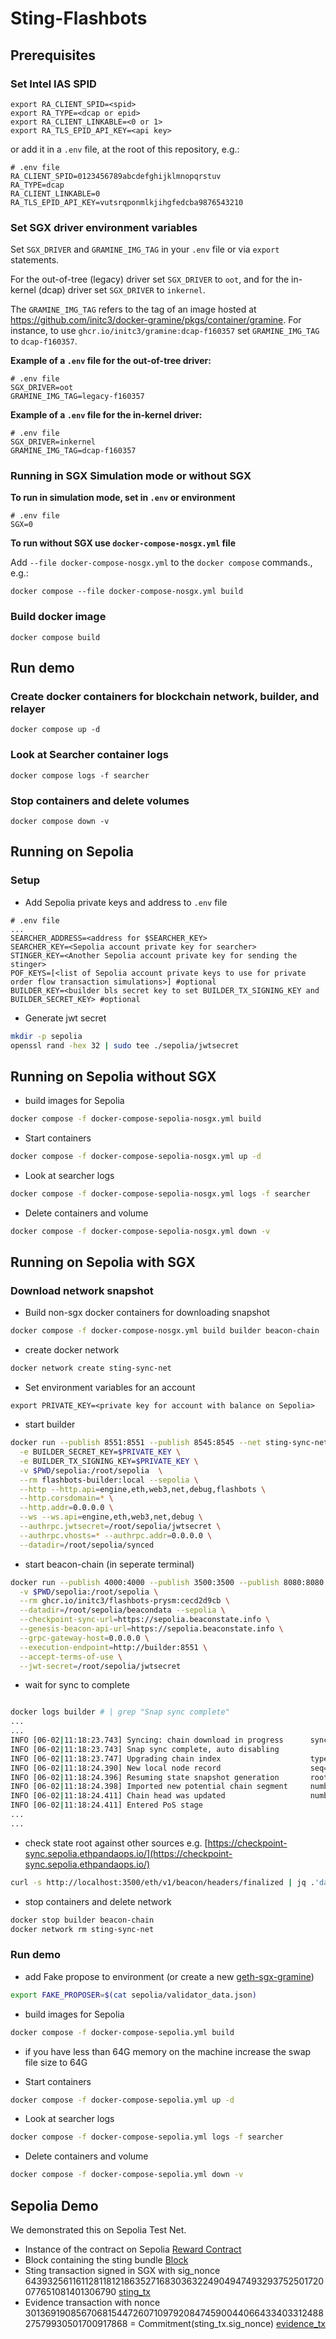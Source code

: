 # Sting-Flashbots

## Prerequisites

### Set Intel IAS SPID

```
export RA_CLIENT_SPID=<spid>
export RA_TYPE=<dcap or epid>
export RA_CLIENT_LINKABLE=<0 or 1>
export RA_TLS_EPID_API_KEY=<api key>
```

or add it in a `.env` file, at the root of this repository, e.g.:

```env
# .env file
RA_CLIENT_SPID=0123456789abcdefghijklmnopqrstuv
RA_TYPE=dcap
RA_CLIENT_LINKABLE=0
RA_TLS_EPID_API_KEY=vutsrqponmlkjihgfedcba9876543210
```

### Set SGX driver environment variables
Set `SGX_DRIVER` and `GRAMINE_IMG_TAG` in your `.env` file or via `export` statements.

For the out-of-tree (legacy) driver set `SGX_DRIVER` to `oot`, and for the in-kernel
(dcap) driver set `SGX_DRIVER` to `inkernel`.

The `GRAMINE_IMG_TAG` refers to the tag of an image hosted at
https://github.com/initc3/docker-gramine/pkgs/container/gramine. For instance, to use
`ghcr.io/initc3/gramine:dcap-f160357` set `GRAMINE_IMG_TAG` to `dcap-f160357`.

**Example of a `.env` file for the out-of-tree driver:**

```env
# .env file
SGX_DRIVER=oot
GRAMINE_IMG_TAG=legacy-f160357
```

**Example of a `.env` file for the in-kernel driver:**

```env
# .env file
SGX_DRIVER=inkernel
GRAMINE_IMG_TAG=dcap-f160357
```

### Running in SGX Simulation mode or without SGX

**To run in simulation mode, set in `.env` or environment**

```env
# .env file
SGX=0
```

**To run without SGX use `docker-compose-nosgx.yml` file**

Add `--file docker-compose-nosgx.yml` to the `docker compose` commands., e.g.:
```
docker compose --file docker-compose-nosgx.yml build
```


### Build docker image

```
docker compose build 
```

## Run demo

### Create docker containers for blockchain network, builder, and relayer

```
docker compose up -d
```

### Look at Searcher container logs

```
docker compose logs -f searcher 
```

### Stop containers and delete volumes

```
docker compose down -v
```

## Running on Sepolia

### Setup 

* Add Sepolia private keys and address to `.env` file

```env
# .env file
...
SEARCHER_ADDRESS=<address for $SEARCHER_KEY>
SEARCHER_KEY=<Sepolia account private key for searcher>
STINGER_KEY=<Another Sepolia account private key for sending the stinger>
POF_KEYS=[<list of Sepolia account private keys to use for private order flow transaction simulations>] #optional
BUILDER_KEY=<builder bls secret key to set BUILDER_TX_SIGNING_KEY and BUILDER_SECRET_KEY> #optional
```

* Generate jwt secret 

```bash
mkdir -p sepolia
openssl rand -hex 32 | sudo tee ./sepolia/jwtsecret
```

## Running on Sepolia without SGX

* build images for Sepolia

```bash
docker compose -f docker-compose-sepolia-nosgx.yml build
```

* Start containers
```bash
docker compose -f docker-compose-sepolia-nosgx.yml up -d
```

* Look at searcher logs

```bash
docker compose -f docker-compose-sepolia-nosgx.yml logs -f searcher 
```

* Delete containers and volume

```bash
docker compose -f docker-compose-sepolia-nosgx.yml down -v
```

## Running on Sepolia with SGX

### Download network snapshot

* Build non-sgx docker containers for downloading snapshot

```bash
docker compose -f docker-compose-nosgx.yml build builder beacon-chain
```

* create docker network 

```bash
docker network create sting-sync-net
```

* Set environment variables for an account 

```env
export PRIVATE_KEY=<private key for account with balance on Sepolia>
```

* start builder

```bash
docker run --publish 8551:8551 --publish 8545:8545 --net sting-sync-net --name builder \
  -e BUILDER_SECRET_KEY=$PRIVATE_KEY \
  -e BUILDER_TX_SIGNING_KEY=$PRIVATE_KEY \
  -v $PWD/sepolia:/root/sepolia  \
  --rm flashbots-builder:local --sepolia \
  --http --http.api=engine,eth,web3,net,debug,flashbots \
  --http.corsdomain=* \
  --http.addr=0.0.0.0 \
  --ws --ws.api=engine,eth,web3,net,debug \
  --authrpc.jwtsecret=/root/sepolia/jwtsecret \
  --authrpc.vhosts=* --authrpc.addr=0.0.0.0 \
  --datadir=/root/sepolia/synced
```

* start beacon-chain (in seperate terminal)

```bash
docker run --publish 4000:4000 --publish 3500:3500 --publish 8080:8080 --net sting-sync-net --name beacon-chain \
  -v $PWD/sepolia:/root/sepolia \
  --rm ghcr.io/initc3/flashbots-prysm:cecd2d9cb \
  --datadir=/root/sepolia/beacondata --sepolia \
  --checkpoint-sync-url=https://sepolia.beaconstate.info \
  --genesis-beacon-api-url=https://sepolia.beaconstate.info \
  --grpc-gateway-host=0.0.0.0 \
  --execution-endpoint=http://builder:8551 \
  --accept-terms-of-use \
  --jwt-secret=/root/sepolia/jwtsecret 
```

* wait for sync to complete

```bash

docker logs builder # | grep "Snap sync complete"
...
...
INFO [06-02|11:18:23.743] Syncing: chain download in progress      synced=100.00% chain=12.23GiB   headers=3,609,948@1.16GiB    bodies=3,609,948@9.37GiB    receipts=3,609,948@1.71GiB    eta=0s
INFO [06-02|11:18:23.743] Snap sync complete, auto disabling 
INFO [06-02|11:18:23.747] Upgrading chain index                    type=bloombits               percentage=0
INFO [06-02|11:18:24.390] New local node record                    seq=1,685,715,593,349 id=9b35988b6158e5af ip=38.65.223.112 udp=30303 tcp=30303
INFO [06-02|11:18:24.396] Resuming state snapshot generation       root=aa662a..06f1ed in=087068..71eb36 at=a1228e..84f3fc accounts=168,867              slots=654,628              storage=59.48MiB dangling=0 elapsed=6.167s        eta=3m0.938s
INFO [06-02|11:18:24.398] Imported new potential chain segment     number=3,609,949 hash=5428a4..d8898d blocks=1   txs=113  mgas=11.586  elapsed=63.766ms      mgasps=181.691 dirty=34.11MiB
INFO [06-02|11:18:24.411] Chain head was updated                   number=3,609,949 hash=5428a4..d8898d root=2d6bc9..202ecf elapsed=2.04271ms
INFO [06-02|11:18:24.411] Entered PoS stage 
...
...
```

* check state root against other sources e.g. [https://checkpoint-sync.sepolia.ethpandaops.io/](https://checkpoint-sync.sepolia.ethpandaops.io/)

```bash
curl -s http://localhost:3500/eth/v1/beacon/headers/finalized | jq .'data.header.message'
```

* stop containers and delete network

```bash
docker stop builder beacon-chain
docker network rm sting-sync-net
```

### Run demo

* add Fake propose to environment (or create a new [geth-sgx-gramine](https://github.com/flashbots/geth-sgx-gramine/tree/main/examples/confidential-builder-boost-relay))

```bash
export FAKE_PROPOSER=$(cat sepolia/validator_data.json)
```

* build images for Sepolia

```bash
docker compose -f docker-compose-sepolia.yml build
```

* if you have less than 64G memory on the machine increase the swap file size to 64G

* Start containers

```bash
docker compose -f docker-compose-sepolia.yml up -d
```

* Look at searcher logs

```bash
docker compose -f docker-compose-sepolia.yml logs -f searcher 
```

* Delete containers and volume

```bash
docker compose -f docker-compose-sepolia.yml down -v
```
## Sepolia Demo
We demonstrated this on Sepolia Test Net.

* Instance of the contract on Sepolia [Reward Contract](https://sepolia.etherscan.io/tx/0x6f1d87b9b1b5be2fba8ea9872792e429a576dae7c70eaf27015ddde73ad0bb2e)
* Block containing the sting bundle [Block](https://sepolia.etherscan.io/tx/0xaf53e1b99788c29bcb2b3eae3e82322d74d2d1d807c40bbc8925c99e479c6044)
* Sting transaction signed in SGX with sig_nonce 64393256116112811812186352716830363224904947493293752501720077651081401306790 [sting_tx](https://sepolia.etherscan.io/tx/0xc94ec5c9f30785ff43daad255d1397ec848775d8de18ae14fe07cd6d6dd9e28a)
* Evidence transaction with nonce 30136919085670681544726071097920847459004406643340331248827579930501700917868 = Commitment(sting_tx.sig_nonce)  [evidence_tx](https://sepolia.etherscan.io/tx/0xaf53e1b99788c29bcb2b3eae3e82322d74d2d1d807c40bbc8925c99e479c6044)
